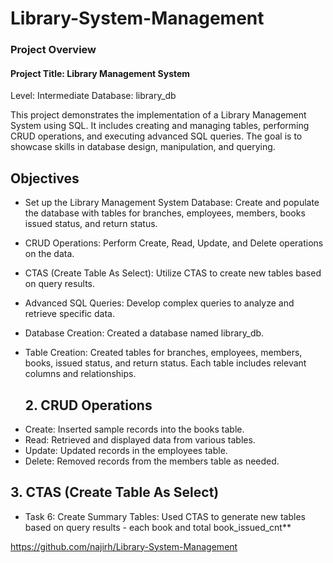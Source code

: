 # Library-System-Management
### Project Overview
#### Project Title: Library Management System
Level: Intermediate
Database: library_db

This project demonstrates the implementation of a Library Management System using SQL. It includes creating and managing tables, performing CRUD operations, and executing advanced SQL queries. The goal is to showcase skills in database design, manipulation, and querying.

## Objectives
- Set up the Library Management System Database: Create and populate the database with tables for branches, employees, members, books issued status, and return status.
- CRUD Operations: Perform Create, Read, Update, and Delete operations on the data.
- CTAS (Create Table As Select): Utilize CTAS to create new tables based on query results.
- Advanced SQL Queries: Develop complex queries to analyze and retrieve specific data.
- Database Creation: Created a database named library_db.
- Table Creation: Created tables for branches, employees, members, books, issued status, and return status. Each table includes relevant columns and relationships.

  ## 2. CRUD Operations
* Create: Inserted sample records into the books table.
* Read: Retrieved and displayed data from various tables.
* Update: Updated records in the employees table.
* Delete: Removed records from the members table as needed.
## 3. CTAS (Create Table As Select)
- Task 6: Create Summary Tables: Used CTAS to generate new tables based on query results - each book and total book_issued_cnt**


https://github.com/najirh/Library-System-Management



